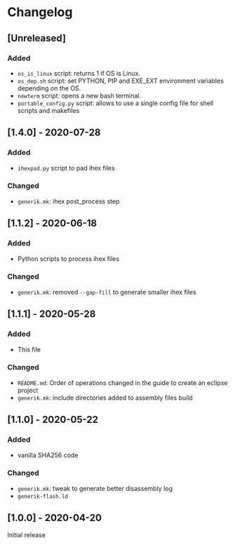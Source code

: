 # Changelog

## [Unreleased]

### Added
- `os_is_linux` script: returns 1 if OS is Linux.
- `os_dep.sh` script: set PYTHON, PIP and EXE_EXT environment variables depending on the OS.
- `newterm` script: opens a new bash terminal.
- `portable_config.py` script: allows to use a single config file for shell scripts and makefiles

## [1.4.0] - 2020-07-28

### Added
- `ihexpad.py` script to pad ihex files

### Changed
- `generik.mk`: ihex post_process step

## [1.1.2] - 2020-06-18

### Added
- Python scripts to process ihex files

### Changed
- `generik.mk`: removed `--gap-fill` to generate smaller ihex files

## [1.1.1] - 2020-05-28

### Added
- This file

### Changed
- `README.md`: Order of operations changed in the guide to create an eclipse project
- `generik.mk`: include directories added to assembly files build

## [1.1.0] - 2020-05-22

### Added
- vanilla SHA256 code

### Changed
- `generik.mk`: tweak to generate better disassembly log
- `generik-flash.ld`

## [1.0.0] - 2020-04-20
Initial release
